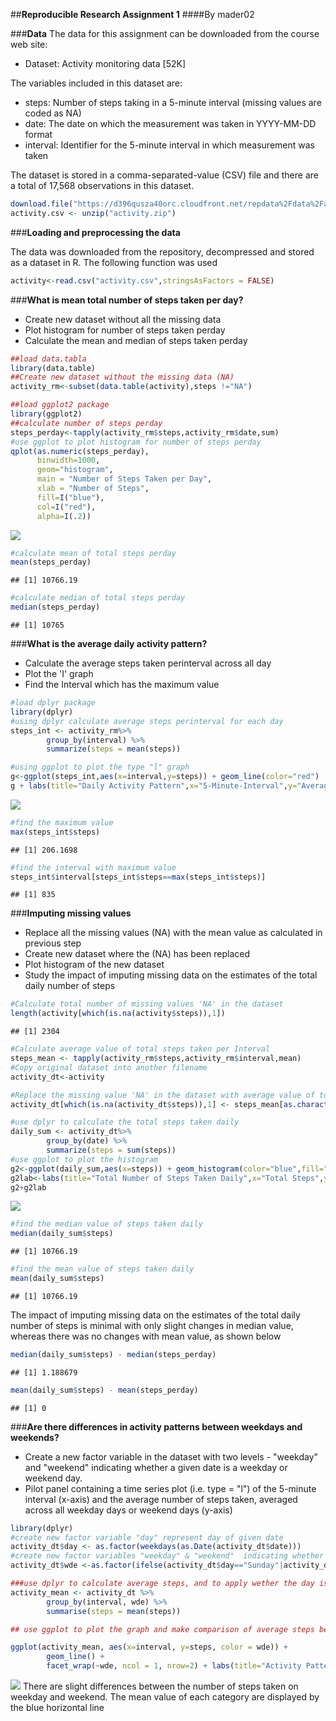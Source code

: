 ##**Reproducible Research Assignment 1**
####By mader02

###**Data**
The data for this assignment can be downloaded from the course web site:

* Dataset: Activity monitoring data [52K]

The variables included in this dataset are:

* steps: Number of steps taking in a 5-minute interval (missing values are coded as NA)
* date: The date on which the measurement was taken in YYYY-MM-DD format
* interval: Identifier for the 5-minute interval in which measurement was taken

The dataset is stored in a comma-separated-value (CSV) file and there are a total of 17,568 observations in this dataset.

```r
download.file("https://d396qusza40orc.cloudfront.net/repdata%2Fdata%2Factivity.zip",destfile = "activity.zip",method="curl")
activity.csv <- unzip("activity.zip")
```

###**Loading and preprocessing the data**

The data was downloaded from the repository, decompressed and stored as a dataset in R. The following function was used



```r
activity<-read.csv("activity.csv",stringsAsFactors = FALSE)
```
###**What is mean total number of steps taken per day?**

* Create new dataset without all the missing data
* Plot histogram for number of steps taken perday
* Calculate the mean and median of steps taken perday


```r
##load data.tabla
library(data.table)
##Create new dataset without the missing data (NA)
activity_rm<-subset(data.table(activity),steps !="NA")
```

```r
##load ggplot2 package
library(ggplot2)
##calculate number of steps perday
steps_perday<-tapply(activity_rm$steps,activity_rm$date,sum)
#use ggplot to plot histogram for number of steps perday
qplot(as.numeric(steps_perday),
      binwidth=1000,
      geom="histogram",
      main = "Number of Steps Taken per Day", 
      xlab = "Number of Steps", 
      fill=I("blue"), 
      col=I("red"),
      alpha=I(.2))
```

![](Figs/unnamed-chunk-4-1.png) 

```r
#calculate mean of total steps perday
mean(steps_perday)
```

```
## [1] 10766.19
```

```r
#calculate median of total steps perday
median(steps_perday)
```

```
## [1] 10765
```

###**What is the average daily activity pattern?**

* Calculate the average steps taken perinterval across all day
* Plot the 'I' graph
* Find the Interval which has the maximum value


```r
#load dplyr package
library(dplyr)
#using dplyr calculate average steps perinterval for each day
steps_int <- activity_rm%>%
        group_by(interval) %>%
        summarize(steps = mean(steps))

#using ggplot to plot the type "l" graph
g<-ggplot(steps_int,aes(x=interval,y=steps)) + geom_line(color="red")
g + labs(title="Daily Activity Pattern",x="5-Minute-Interval",y="Average number of steps")
```

![](Figs/unnamed-chunk-6-1.png) 

```r
#find the maximum value
max(steps_int$steps)
```

```
## [1] 206.1698
```

```r
#find the interval with maximum value
steps_int$interval[steps_int$steps==max(steps_int$steps)]
```

```
## [1] 835
```

###**Imputing missing values**
* Replace all the missing values (NA) with the mean value as calculated in previous step
* Create new dataset where the (NA) has been replaced
* Plot histogram of the new dataset
* Study the impact of imputing missing data on the estimates of the total daily number of steps


```r
#Calculate total number of missing values 'NA' in the dataset 
length(activity[which(is.na(activity$steps)),1])
```

```
## [1] 2304
```

```r
#Calculate average value of total steps taken per Interval
steps_mean <- tapply(activity_rm$steps,activity_rm$interval,mean)
#Copy original dataset into another filename
activity_dt<-activity

#Replace the missing value 'NA' in the dataset with average value of total steps taken per Interval
activity_dt[which(is.na(activity_dt$steps)),1] <- steps_mean[as.character(activity_dt[which(is.na(activity_dt$steps)),3])]

#use dplyr to calculate the total steps taken daily
daily_sum <- activity_dt%>%
        group_by(date) %>%
        summarize(steps = sum(steps))
#use ggplot to plot the histogram
g2<-ggplot(daily_sum,aes(x=steps)) + geom_histogram(color="blue",fill="red",binwidth=1000) 
g2lab<-labs(title="Total Number of Steps Taken Daily",x="Total Steps",y="Days")
g2+g2lab
```

![](Figs/unnamed-chunk-7-1.png) 

```r
#find the median value of steps taken daily
median(daily_sum$steps)
```

```
## [1] 10766.19
```

```r
#find the mean value of steps taken daily
mean(daily_sum$steps)
```

```
## [1] 10766.19
```
The impact of imputing missing data on the estimates of the total daily number of steps
is minimal with only slight changes in median value, whereas there was no changes with mean value, as shown below

```r
median(daily_sum$steps) - median(steps_perday)
```

```
## [1] 1.188679
```

```r
mean(daily_sum$steps) - mean(steps_perday)
```

```
## [1] 0
```
###**Are there differences in activity patterns between weekdays and weekends?**

* Create a new factor variable in the dataset with two levels - "weekday" and "weekend" indicating whether a given date is a weekday or weekend day.
* Pilot panel containing a time series plot (i.e. type = "l") of the 5-minute interval (x-axis) and the average number of steps taken, averaged across all weekday days or weekend days (y-axis)


```r
library(dplyr)
#create new factor variable "day" represent day of given date
activity_dt$day <- as.factor(weekdays(as.Date(activity_dt$date)))
#create new factor variables "weekday" & "weekend"  indicating whether a given date is a weekday or weekend day.
activity_dt$wde <-as.factor(ifelse(activity_dt$day=="Sunday"|activity_dt$day=="Saturday", "weekend", "weekday"))

###use dplyr to calculate average steps, and to apply wether the day is weekday or weekend
activity_mean <- activity_dt %>%
        group_by(interval, wde) %>%
        summarise(steps = mean(steps))

## use ggplot to plot the graph and make comparison of average steps between weekday & weekend

ggplot(activity_mean, aes(x=interval, y=steps, color = wde)) +
        geom_line() +
        facet_wrap(~wde, ncol = 1, nrow=2) + labs(title="Activity Pattern",x="5-Minute-Interval",y="Average number of steps") + geom_line(stat="hline",yintercept="mean",color="blue")
```

![](Figs/unnamed-chunk-9-1.png) 
There are slight differences between the number of steps taken on weekday and weekend. The mean value of each category are displayed by the blue horizontal line

